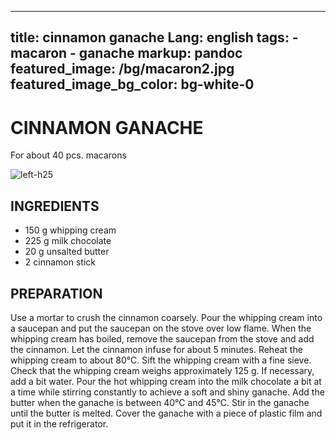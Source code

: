 
---
title: cinnamon ganache
Lang: english
tags: 
    - macaron
    - ganache 
markup: pandoc
featured_image: /bg/macaron2.jpg
featured_image_bg_color: bg-white-0
---

# CINNAMON GANACHE

For about 40 pcs. macarons

![](/home/fred/.repo/traductions/recettes/images/macaron_kanel.jpg "left-h25")

## INGREDIENTS


- 150 g whipping cream
- 225 g milk chocolate
- 20 g unsalted butter
- 2 cinnamon stick

## PREPARATION

Use a mortar to crush the cinnamon coarsely.
Pour the whipping cream into a saucepan and put the saucepan on the stove over low flame.
When the whipping cream has boiled, remove the saucepan from the stove and add the cinnamon.
Let the cinnamon infuse for about 5 minutes.
Reheat the whipping cream to about 80°C.
Sift the whipping cream with a fine sieve.
Check that the whipping cream weighs approximately 125 g.
If necessary, add a bit water.
Pour the hot whipping cream into the milk chocolate a bit at a time while stirring constantly to achieve a soft and shiny ganache.
Add the butter when the ganache is between 40°C and 45°C.
Stir in the ganache until the butter is melted.
Cover the ganache with a piece of plastic film and put it in the refrigerator.

